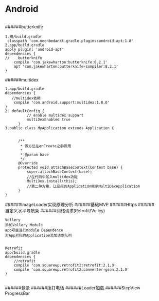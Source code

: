# Android
```
```
######butterknife
```
1.根/build.gradle
 classpath 'com.neenbedankt.gradle.plugins:android-apt:1.8'
2.app/build.gradle
apply plugin: 'android-apt'
dependencies {
//    butterknife
    compile 'com.jakewharton:butterknife:8.2.1'
    apt 'com.jakewharton:butterknife-compiler:8.2.1'
}

```

######multidex
```
1.app/build.gradle
dependencies {
   //multidex依赖
    compile 'com.android.support:multidex:1.0.0'
}
2. defaultConfig {
          // enable multidex support
          multiDexEnabled true
      }
3.public class MyApplication extends Application {
  
  
      /**
       * 该方法在onCreate之前调用
       *
       * @param base
       */
      @Override
      protected void attachBaseContext(Context base) {
          super.attachBaseContext(base);
          //在代码中加入multidex功能
          MultiDex.install(this);
          //第二种方案，让应用的Application继承MultiDexApplication
      }
}
```
######ImageLoader实现原理分析
######基础MVP
######Https
######自定义水平导航条
######网络请求(Retrofit/Volley)
```
Vollery
添加Vollery Module
app项目进行module Dependence
对App对应的Application添加请求队列


Retrofit
app/build.gradle
dependencies {
    //retrofit
    compile 'com.squareup.retrofit2:retrofit:2.1.0'
    compile 'com.squareup.retrofit2:converter-gson:2.1.0'
}


```
######登录
######拨打电话
######Loader加载
######StepView ProgressBar


```
```
```
```